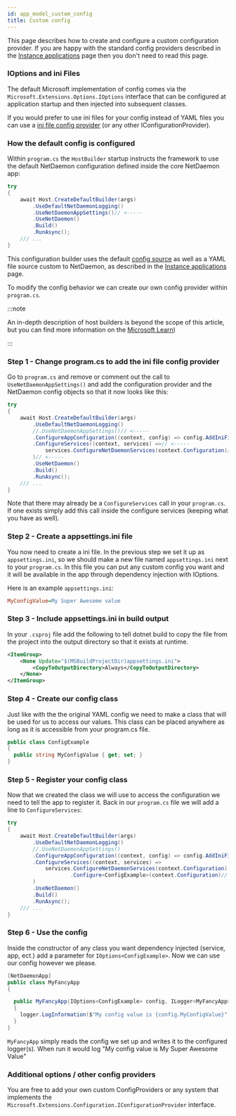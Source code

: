 ```yaml
---
id: app_model_custom_config
title: Custom config
---
```

This page describes how to create and configure a custom configuration provider. If you are happy with the standard config providers described in the [Instance applications](/v3/app_model/instancing_apps.md) page then you don't need to read this page.

### IOptions and ini Files

The default Microsoft implementation of config comes via the `Microsoft.Extensions.Options.IOptions` interface that can be configured at application startup and then injected into subsequent classes.

If you would prefer to use ini files for your config instead of YAML files you can use a [ini file config provider](https://docs.microsoft.com/dotnet/api/microsoft.extensions.configuration.ini.iniconfigurationprovider) (or any other IConfigurationProvider).

### How the default config is configured

Within `program.cs` the `HostBuilder` startup instructs the framework to use the default NetDaemon configuration defined inside the core NetDaemon app:

```csharp
try
{
    await Host.CreateDefaultBuilder(args)
        .UseDefaultNetDaemonLogging()   
        .UseNetDaemonAppSettings()// <-----
        .UseNetDaemon()
        .Build()
        .RunAsync();
    /// ...
}
```

This configuration builder uses the default [config source](https://docs.microsoft.com/dotnet/api/microsoft.extensions.hosting.host.createdefaultbuilder#microsoft-extensions-hosting-host-createdefaultbuilder(system-string())) as well as a YAML file source custom to NetDaemon, as described in the [Instance applications](v2/app_model/instancing_apps.md) page.

To modify the config behavior we can create our own config provider within `program.cs`.

:::note

An in-depth description of host builders is beyond the scope of this article, but you can find more information on the [Microsoft Learn](https://docs.microsoft.com/aspnet/core/fundamentals/host/generic-host))

:::

### Step 1 - Change program.cs to add the ini file config provider

Go to `program.cs` and remove or comment out the call to `UseNetDaemonAppSettings()` and add the configuration provider and the NetDaemon config objects so that it now looks like this:

```csharp
try
{
    await Host.CreateDefaultBuilder(args)
        .UseDefaultNetDaemonLogging()   
        //.UseNetDaemonAppSettings()// <-----
        .ConfigureAppConfiguration((context, config) => config.AddIniFile("appsettings.ini", true, true))// <-----
        .ConfigureServices((context, services) =>// <-----
            services.ConfigureNetDaemonServices(context.Configuration)// <-----
        )// <-----
        .UseNetDaemon()
        .Build()
        .RunAsync();
    /// ...
}
```

Note that there may already be a `ConfigureServices` call in your `program.cs`. If one exists simply add this call inside the configure services (keeping what you have as well).

### Step 2 - Create a appsettings.ini file

You now need to create a ini file. In the previous step we set it up as `appsettings.ini`, so we should make a new file named `appsettings.ini` next to your `program.cs`. In this file you can put any custom config you want and it will be available in the app through dependency injection with IOptions.

Here is an example `appsettings.ini`:

```ini
MyConfigValue=My Super Awesome value
```

### Step 3 - Include appsettings.ini in build output

In your `.csproj` file add the following to tell dotnet build to copy the file from the project into the output directory so that it exists at runtime.

```xml
<ItemGroup>
    <None Update="$(MSBuildProjectDir)appsettings.ini">
        <CopyToOutputDirectory>Always</CopyToOutputDirectory>
    </None>
</ItemGroup>
```

### Step 4 - Create our config class

Just like with the the original YAML config we need to make a class that will be used for us to access our values. This class can be placed anywhere as long as it is accessible from your program.cs file.

```csharp
public class ConfigExample
{
  public string MyConfigValue { get; set; }
}
```

### Step 5 - Register your config class

Now that we created the class we will use to access the configuration we need to tell the app to register it. Back in our `program.cs` file we will add a line to `ConfigureServices`:

```csharp
try
{
    await Host.CreateDefaultBuilder(args)
        .UseDefaultNetDaemonLogging()   
        //.UseNetDaemonAppSettings()
        .ConfigureAppConfiguration((context, config) => config.AddIniFile("appsettings.ini", true, true))
        .ConfigureServices((context, services) =>
            services.ConfigureNetDaemonServices(context.Configuration)
                    .Configure<ConfigExample>(context.Configuration)// <-----
        )
        .UseNetDaemon()
        .Build()
        .RunAsync();
    /// ...
}
```

### Step 6 - Use the config

Inside the constructor of any class you want dependency injected (service, app, ect.) add a parameter for `IOptions<ConfigExample>`. Now we can use our config however we please.

```csharp
[NetDaemonApp]
public class MyFancyApp
{

  public MyFancyApp(IOptions<ConfigExample> config, ILogger<MyFancyApp> logger)
  {
    logger.LogInformation($"My config value is {config.MyConfigValue}");
  }
}
```

`MyFancyApp` simply reads the config we set up and writes it to the configured logger(s). When run it would log "My config value is My Super Awesome Value"

### Additional options / other config providers

You are free to add your own custom ConfigProviders or any system that implements the `Microsoft.Extensions.Configuration.IConfigurationProvider` interface.
